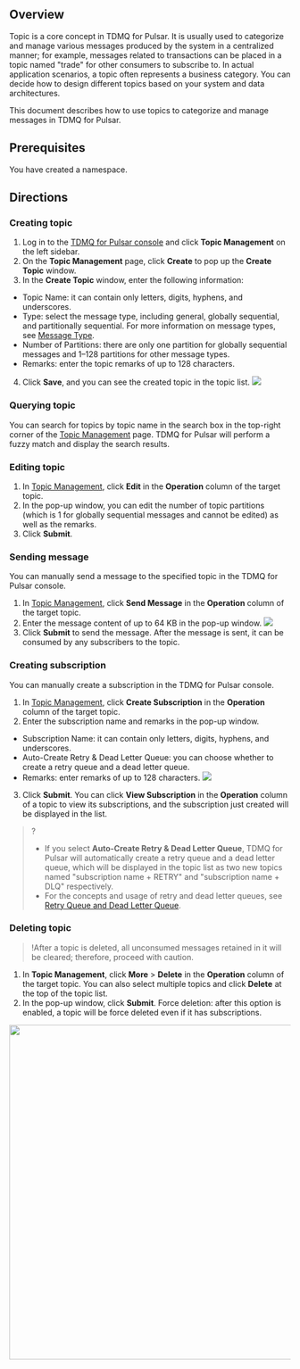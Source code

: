 ## Overview

Topic is a core concept in TDMQ for Pulsar. It is usually used to categorize and manage various messages produced by the system in a centralized manner; for example, messages related to transactions can be placed in a topic named "trade" for other consumers to subscribe to.
In actual application scenarios, a topic often represents a business category. You can decide how to design different topics based on your system and data architectures.

This document describes how to use topics to categorize and manage messages in TDMQ for Pulsar.

## Prerequisites

You have created a namespace.

## Directions

### Creating topic

1. Log in to the [TDMQ for Pulsar console](https://console.cloud.tencent.com/tdmq) and click **Topic Management** on the left sidebar.
2. On the **Topic Management** page, click **Create** to pop up the **Create Topic** window.
3. In the **Create Topic** window, enter the following information:
 - Topic Name: it can contain only letters, digits, hyphens, and underscores.
 - Type: select the message type, including general, globally sequential, and partitionally sequential. For more information on message types, see [Message Type](https://intl.cloud.tencent.com/document/product/1110/42957).
 - Number of Partitions: there are only one partition for globally sequential messages and 1–128 partitions for other message types.
 - Remarks: enter the topic remarks of up to 128 characters.
4. Click **Save**, and you can see the created topic in the topic list.
   ![](https://main.qcloudimg.com/raw/3a53fe8fa4ae2e0e1307b8fccf2afc8f.png)

### Querying topic

You can search for topics by topic name in the search box in the top-right corner of the [Topic Management](https://console.cloud.tencent.com/tdmq/topic) page. TDMQ for Pulsar will perform a fuzzy match and display the search results.

### Editing topic

1. In [Topic Management](https://console.cloud.tencent.com/tdmq/topic), click **Edit** in the **Operation** column of the target topic.
2. In the pop-up window, you can edit the number of topic partitions (which is 1 for globally sequential messages and cannot be edited) as well as the remarks.
3. Click **Submit**.

### Sending message

You can manually send a message to the specified topic in the TDMQ for Pulsar console.

1. In [Topic Management](https://console.cloud.tencent.com/tdmq/topic), click **Send Message** in the **Operation** column of the target topic.
2. Enter the message content of up to 64 KB in the pop-up window.
   ![](https://main.qcloudimg.com/raw/2962bfe289ab88a167fb8d94feed37fe.png)
3. Click **Submit** to send the message. After the message is sent, it can be consumed by any subscribers to the topic.

### Creating subscription

You can manually create a subscription in the TDMQ for Pulsar console.
1. In [Topic Management](https://console.cloud.tencent.com/tdmq/topic), click **Create Subscription** in the **Operation** column of the target topic.
2. Enter the subscription name and remarks in the pop-up window.
 - Subscription Name: it can contain only letters, digits, hyphens, and underscores.
 - Auto-Create Retry & Dead Letter Queue: you can choose whether to create a retry queue and a dead letter queue.
 - Remarks: enter remarks of up to 128 characters.
   ![](https://main.qcloudimg.com/raw/bc07c3f60f26b9e5521ec127cb171bea.png)
3. Click **Submit**.
   You can click **View Subscription** in the **Operation** column of a topic to view its subscriptions, and the subscription just created will be displayed in the list.

>?
>
>- If you select **Auto-Create Retry & Dead Letter Queue**, TDMQ for Pulsar will automatically create a retry queue and a dead letter queue, which will be displayed in the topic list as two new topics named "subscription name + RETRY" and "subscription name + DLQ" respectively.
>- For the concepts and usage of retry and dead letter queues, see [Retry Queue and Dead Letter Queue](https://intl.cloud.tencent.com/document/product/1110/42958).

### Deleting topic

>!After a topic is deleted, all unconsumed messages retained in it will be cleared; therefore, proceed with caution.

1. In **Topic Management**, click **More** > **Delete** in the **Operation** column of the target topic. You can also select multiple topics and click **Delete** at the top of the topic list.
2. In the pop-up window, click **Submit**.
Force deletion: after this option is enabled, a topic will be force deleted even if it has subscriptions.
<img src="https://main.qcloudimg.com/raw/017f18e218e06cf617b17ecd4450f113.png" width="600">


